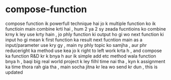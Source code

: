 # compose-function
compose function ik powerfull technique hai jo k  multiple function ko ik functioin main combine krti hai , 
hum 2 ya 2 sy zeada fucntioins ko combine krny k ley use krty hain , jo phly function ki output  ho gi wo next function ki input ho gi mean k first function ka result next fucntion main as a input/parameter use kry gy , main ny phly topic ko samjha , aur phr reduceright ka method use kea jo k right to left work krta h , and compose ka function R&D kr k bnya h aur ik simple add etc method wala function bnya h , baqi big real world project k ley filhl time nai tha , kyn k assignment ka time thora rah gia tha , main socha jitna kr lea wo send  kr dun ,
this is updated
